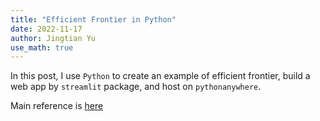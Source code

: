 ```yaml
---
title: "Efficient Frontier in Python"
date: 2022-11-17
author: Jingtian Yu
use_math: true
---
```


In this post, I use `Python` to create an example of efficient frontier, build a web app by `streamlit` package, and host on `pythonanywhere`.

Main reference is [here](https://www.youtube.com/watch?v=Isutk-wqJfE)
